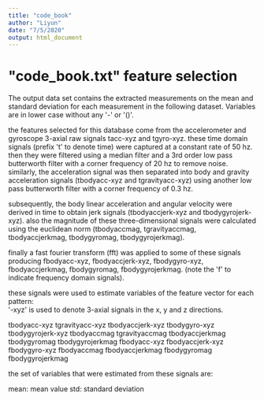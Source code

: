 ```yaml
---
title: "code_book"
author: "Liyun"
date: "7/5/2020"
output: html_document
---
```


"code_book.txt" feature selection 
=================================
The output data set contains the extracted measurements on the mean and standard deviation for each measurement in the following dataset. Variables are in lower case without any '-' or '()'.

the features selected for this database come from the accelerometer and gyroscope 3-axial raw signals tacc-xyz and tgyro-xyz. these time domain signals (prefix 't' to denote time) were captured at a constant rate of 50 hz. then they were filtered using a median filter and a 3rd order low pass butterworth filter with a corner frequency of 20 hz to remove noise. similarly, the acceleration signal was then separated into body and gravity acceleration signals (tbodyacc-xyz and tgravityacc-xyz) using another low pass butterworth filter with a corner frequency of 0.3 hz. 

subsequently, the body linear acceleration and angular velocity were derived in time to obtain jerk signals (tbodyaccjerk-xyz and tbodygyrojerk-xyz). also the magnitude of these three-dimensional signals were calculated using the euclidean norm (tbodyaccmag, tgravityaccmag, tbodyaccjerkmag, tbodygyromag, tbodygyrojerkmag). 

finally a fast fourier transform (fft) was applied to some of these signals producing fbodyacc-xyz, fbodyaccjerk-xyz, fbodygyro-xyz, fbodyaccjerkmag, fbodygyromag, fbodygyrojerkmag. (note the 'f' to indicate frequency domain signals). 

these signals were used to estimate variables of the feature vector for each pattern:  
'-xyz' is used to denote 3-axial signals in the x, y and z directions.

tbodyacc-xyz
tgravityacc-xyz
tbodyaccjerk-xyz
tbodygyro-xyz
tbodygyrojerk-xyz
tbodyaccmag
tgravityaccmag
tbodyaccjerkmag
tbodygyromag
tbodygyrojerkmag
fbodyacc-xyz
fbodyaccjerk-xyz
fbodygyro-xyz
fbodyaccmag
fbodyaccjerkmag
fbodygyromag
fbodygyrojerkmag

the set of variables that were estimated from these signals are: 

mean: mean value
std: standard deviation

